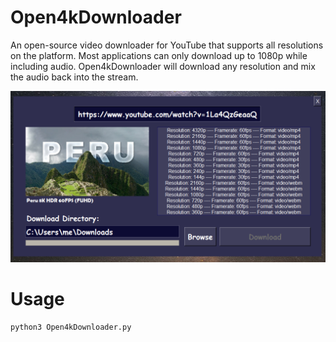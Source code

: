 # Open4kDownloader

An open-source video downloader for YouTube that supports all resolutions on the platform. Most applications can only download up to 1080p while including audio. Open4kDownloader will download any resolution and mix the audio back into the stream.

<img src="ss.png">

# Usage 
```cmd
python3 Open4kDownloader.py
```
